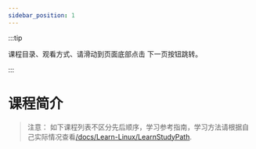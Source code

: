 ```yaml
---
sidebar_position: 1
---
```


:::tip

课程目录、观看方式、请滑动到页面底部点击 下一页按钮跳转。

:::

# 课程简介
> 注意： 如下课程列表不区分先后顺序，学习参考指南，学习方法请根据自己实际情况查看[/docs/Learn-Linux/LearnStudyPath](/docs/Learn-Linux/LearnStudyPath).


